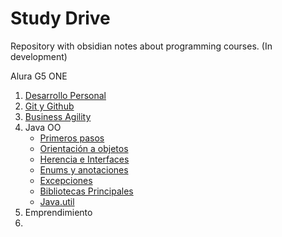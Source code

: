 # Study Drive
Repository with obsidian notes about programming courses. (In development)

Alura G5 ONE
1. [Desarrollo Personal](01_desarrollo_personal/desarrollo_personal.md)
2. [Git y Github](02_Git_y_github/git_github.md)
3. [Business Agility](03_business_agility/business_agility.md)
4. Java OO
	- [Primeros pasos](04_java_oo/primeros_pasos.md)
	- [Orientación a objetos](04_java_oo/orientacion_obj.md)
	- [Herencia e Interfaces](04_java_oo/herencia_interfaces.md)
	- [Enums y anotaciones](04_java_oo/enums_anotaciones_java.md)
	- [Excepciones](04_java_oo/excepciones.md)
	- [Bibliotecas Principales](04_java_oo/bibliotecas_principales.md)
	- [Java.util](04_java_oo/java_util.md)
5. Emprendimiento
6. 